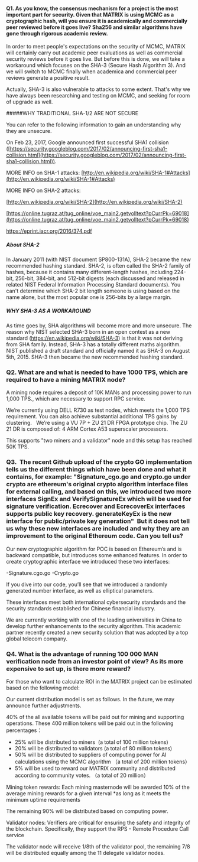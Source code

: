 #### Q1. As you know, the consensus mechanism for a project is the most important part for security. Given that MATRIX is using MCMC as a cryptographic hash, will you ensure it is academically and commercially peer reviewed before it goes live? Sha256 and similar algorithms have gone through rigorous academic review.

In order to meet people's expectations on the security of MCMC, MATRIX will certainly carry out academic peer evaluations as well as commercial security reviews before it goes live. But before this is done, we will take a workaround which focuses on the SHA-3 (Secure Hash Algorithm 3). And we will switch to MCMC finally when academica and commercial peer reviews generate a positive result.

Actually, SHA-3 is also vulnerable to attacks to some extent. That's why we have always been researching and testing on MCMC, and seeking for room of upgrade as well.

#####WHY TRADITIONAL SHA-1/2 ARE NOT SECURE

You can refer to the following information to gain an understanding why they are unsecure.

On Feb 23, 2017, Google announced first successful SHA1 collision ([https://security.googleblog.com/2017/02/announcing-first-sha1-collision.html](https://security.googleblog.com/2017/02/announcing-first-sha1-collision.html)).

MORE INFO on SHA-1 attacks: [http://en.wikipedia.org/wiki/SHA-1#Attacks](http://en.wikipedia.org/wiki/SHA-1#Attacks)

MORE INFO on SHA-2 attacks: 

[http://en.wikipedia.org/wiki/SHA-2](http://en.wikipedia.org/wiki/SHA-2)

[https://online.tugraz.at/tug_online/voe_main2.getvolltext?pCurrPk=69018](https://online.tugraz.at/tug_online/voe_main2.getvolltext?pCurrPk=69018)

[https://eprint.iacr.org/2016/374.pdf ](https://eprint.iacr.org/2016/374.pdf )


##### About SHA-2

In January 2011 (with NIST document SP800-131A), SHA-2 became the new recommended hashing standard. SHA-2, is often called the SHA-2 family of hashes, because it contains many different-length hashes, including 224-bit, 256-bit, 384-bit, and 512-bit digests (each discussed and released in related NIST Federal Information Processing Standard documents). You can't determine which SHA-2 bit length someone is using based on the name alone, but the most popular one is 256-bits by a large margin.


##### WHY SHA-3 AS A WORKAROUND

As time goes by, SHA algorithms will become more and more unsecure. The reason why NIST selected SHA-3 born in an open contest as a new standard (https://en.wikipedia.org/wiki/SHA-3) is that it was not deriving from SHA family. Instead, SHA-3 has a totally different maths algorithm. NIST published a draft standard and officially named it as SHA-3 on August 5th, 2015. SHA-3 then became the new recommended hashing standard.


### Q2. What are and what is needed to have 1000 TPS, which are required to have a mining MATRIX node?


A mining node requires a deposit of 10K MANs and processing power to run 1,000 TPS., which are necessary to support RPC service.

We’re currently using DELL R730 as test nodes, which meets the 1,000 TPS requirement. You can also achieve substantial additional TPS gains by clustering.
 
We’re using a VU 7P + ZU 21 DR FPGA prototype chip. 
The ZU 21 DR is composed of: 4 ARM Cortex A53  superscaler processors. 

This supports "two miners and a validator" node and this setup has reached 50K TPS.


### Q3.  The recent Github upload of the crypto GO implementation tells us the different things which have been done and what it contains, for example: "Signature_cgo.go and crypto.go under crypto are ethereum's original crypto algorithm interface files for external calling, and based on this, we introduced two more interfaces SignEx and VerifySignatureEx which will be used for signature verification. Ecrecover and EcrecoverEx interfaces supports public key recovery. generateKeyEx is the new interface for public/private key generation"  But it does not tell us why these new interfaces are included and why they are an improvement to the original Ethereum code. Can you tell us? 

Our new cryptographic algorithm for POC is based on Ethereum’s and is backward compatible, but introduces some enhanced features. In order to create cryptographic interface we introduced these two interfaces:

-Signature.cgo.go
-Crypto.go 

If you dive into our code, you’ll see that we introduced a randomly generated number interface, as well as elliptical parameters. 

These interfaces meet both international cybersecurity standards and the security standards established for Chinese financial industry.

We are currently working with one of the leading universities in China to develop further enhancements to the security algorithm. This academic partner recently created a new security solution that was adopted by a top global telecom company.

### Q4. What is the advantage of running 100 000 MAN verification node from an investor point of view? As its more expensive to set up, is there more reward?

For those who want to calculate ROI in the MATRIX project can be estimated based on the following model:

Our current distribution model is set as follows. In the future, we may announce further adjustments. 

40% of the all available tokens will be paid out for mining and supporting operations. These 400 million tokens will be paid out in the following percentages：

-  25% will be distributed to miners  (a total of 100 million tokens)
- 20% will be distributed to validators (a total of 80 million tokens)
- 50% will be distributed to suppliers of computing power for AI calculations using the MCMC algorithm （a total of 200 million tokens）
- 5% will be used to reward our MATRIX community and distributed according to community votes. （a total of 20 million）

Mining token rewards: Each mining masternode will be awarded 10% of the average mining rewards for a given interval *as long as it meets the minimum uptime requirements 

The remaining 90% will be distributed based on computing power.  

Validator nodes: Verifiers are critical for ensuring the safety and integrity of the blockchain. Specifically, they support the RPS  -  Remote Procedure Call service

The validator node will receive 1/8th of the validator pool, the remaining 7/8 will be distributed equally among the 11 delegate validator nodes.
